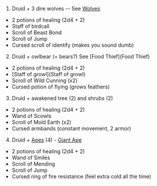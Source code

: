 1. Druid + 3 dire wolves -- See [Wolves](Wolves)
* 2 potions of healing (2d4 + 2)
* Staff of birdcall
* Scroll of Beast Bond
* Scroll of Jump
* Cursed scroll of identify (makes you sound dumb)

2. Druid + owlbear (+ bears?) See [Food Thief](Food Thief)
* 2 potions of healing (2d4 + 2)
* [Staff of growl](Staff of growl)
* Scroll of Wild Cunning (x2)
* Cursed potion of flying (grows feathers)

3. Druid + awakened tree (2) and shrubs (2)
* 2 potions of healing (2d4 + 2)
* Wand of Scowls
* Scroll of Mold Earth (x2)
* Cursed armbands (constant movement, 2 armor)

4. Druid + [Apes](https://roll20.net/compendium/dnd5e/Ape#content) (4) - [Giant Ape](https://roll20.net/compendium/dnd5e/Giant%20Ape#content)
* 2 potions of healing (2d4 + 2)
* Wand of Smiles
* Scroll of Mending
* Scroll of Jump
* Cursed ring of fire resistance (feel extra cold all the time)

 
